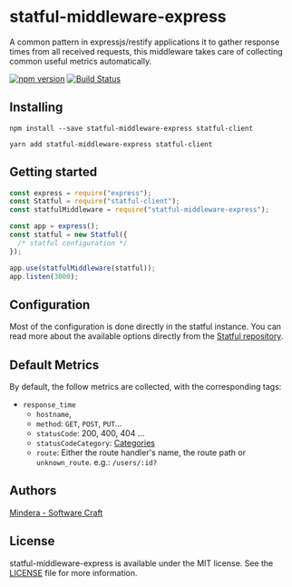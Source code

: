 # statful-middleware-express

A common pattern in expressjs/restify applications it to gather response times from all received requests, this middleware takes care of collecting common useful metrics automatically.

[![npm version](https://badge.fury.io/js/statful-middleware-express.svg)](https://badge.fury.io/js/statful-middleware-express) [![Build Status](https://travis-ci.org/statful/statful-middleware-express.svg?branch=master)](https://travis-ci.org/statful/statful-middleware-express)

## Installing

```shell
npm install --save statful-middleware-express statful-client
```

```shell
yarn add statful-middleware-express statful-client
```

## Getting started

```js
const express = require("express");
const Statful = require("statful-client");
const statfulMiddleware = require("statful-middleware-express");

const app = express();
const statful = new Statful({
  /* statful configuration */
});

app.use(statfulMiddleware(statful));
app.listen(3000);
```

## Configuration

Most of the configuration is done directly in the statful instance. You can read more about the available options directly from the [Statful repository](https://github.com/statful/statful-client-nodejs#global-configuration).

## Default Metrics

By default, the follow metrics are collected, with the corresponding tags:

- `response_time`
  - `hostname`,
  - `method`: `GET`, `POST`, `PUT`...
  - `statusCode`: 200, 400, 404 ...
  - `statusCodeCategory`: [Categories](https://en.wikipedia.org/wiki/List_of_HTTP_status_codes)
  - `route`: Either the route handler's name, the route path or `unknown_route`. e.g.: `/users/:id?`

## Authors

[Mindera - Software Craft](https://github.com/Mindera)

## License

statful-middleware-express is available under the MIT license. See the [LICENSE](https://raw.githubusercontent.com/statful/statful-middleware-express/master/LICENSE.md) file for more information.
